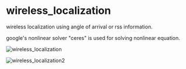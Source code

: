 # wireless_localization

wireless localization using angle of arrival or rss information.

google's nonlinear solver "ceres" is used for solving nonlinear equation.

![wireless_localization](https://cloud.githubusercontent.com/assets/3192355/13729832/4c4e098a-e979-11e5-96bc-d0fd6e006322.png)

![wireless_localization2](https://cloud.githubusercontent.com/assets/3192355/13729831/4c4dbe44-e979-11e5-99a7-f228b9034cd2.png)

